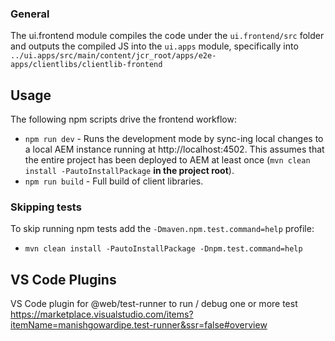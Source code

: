 ### General

The ui.frontend module compiles the code under the `ui.frontend/src` folder and outputs the compiled JS into the `ui.apps` module,
specifically into `../ui.apps/src/main/content/jcr_root/apps/e2e-apps/clientlibs/clientlib-frontend`


## Usage

The following npm scripts drive the frontend workflow:

* `npm run dev` - Runs the development mode by sync-ing local changes to a local AEM instance running at http://localhost:4502. This assumes that the entire project has been deployed to AEM at least once (`mvn clean install -PautoInstallPackage` **in the project root**).
* `npm run build` - Full build of client libraries.

### Skipping tests
To skip running npm tests add the `-Dmaven.npm.test.command=help` profile:
* `mvn clean install -PautoInstallPackage -Dnpm.test.command=help`

## VS Code Plugins

VS Code plugin for @web/test-runner to run / debug one or more test
https://marketplace.visualstudio.com/items?itemName=manishgowardipe.test-runner&ssr=false#overview